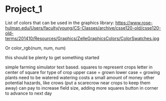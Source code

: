 # Project_1

List of colors that can be used in the graphics library: https://www.rose-hulman.edu/Users/faculty/young/CS-Classes/archive/csse120-old/csse120-old-terms/201410/Resources/Graphics/ZelleGraphicsColors/ColorSwatches.jpg

Or color_rgb(num, num, num)

this should be plenty to get something started

simple farming simulator
text based. squares to represent crops
letter in center of square for type of crop
upper case = grown
lower case = growing
plants need to be watered
watering costs a small amount of money
other potential hazards, like crows (put a scarecrow near crops to keep them away)
can pay to increase field size, adding more squares
button in corner to advance to next day
